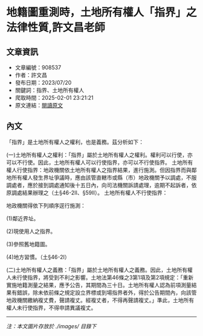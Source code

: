 # 地籍圖重測時，土地所有權人「指界」之法律性質,許文昌老師

## 文章資訊
- 文章編號：908537
- 作者：許文昌
- 發布日期：2023/07/20
- 關鍵詞：指界、土地所有權人
- 爬取時間：2025-02-01 23:21:21
- 原文連結：[閱讀原文](https://real-estate.get.com.tw/Columns/detail.aspx?no=908537)

## 內文


「指界」是土地所有權人之權利，也是義務。茲分析如下：


(一)土地所有權人之權利：「指界」屬於土地所有權人之權利。權利可以行使，亦可以不行使。因此，土地所有權人可以行使指界，亦可以不行使指界。
土地所有權人行使指界：地政機關依土地所有權人之指界結果，進行施測。但因指界而與鄰地所有權人發生界址爭議時，應由該管直轄市或縣（市）地政機關予以調處，不服調處者，應於接到調處通知後十五日內，向司法機關訴請處理，逾期不起訴者，依原調處結果辦理之（土§46-2II、§59II）。
土地所有權人不行使指界：


地政機關得依下列順序逕行施測：


(1)鄰近界址。


(2)現使用人之指界。


(3)參照舊地籍圖。


(4)地方習慣。（土§46-2I）


(二)土地所有權人之義務：「指界」屬於土地所有權人之義務。因此，土地所有權人未行使指界，將受到不利之影響。土地法第46條之3第1項及第2項規定：「重新實施地籍測量之結果，應予公告，其期間為三十日。土地所有權人認為前項測量結果有錯誤，除未依前條之規定設立界標或到場指界者外，得於公告期間內，向該管地政機關繳納複丈費，聲請複丈。經複丈者，不得再聲請複丈。」準此，土地所有權人未行使指界，不得申請異議複丈。

---
*注：本文圖片存放於 ./images/ 目錄下*
